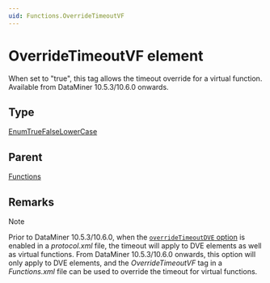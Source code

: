 ```yaml
---
uid: Functions.OverrideTimeoutVF
---
```


# OverrideTimeoutVF element

When set to "true", this tag allows the timeout override for a virtual function. Available from DataMiner 10.5.3/10.6.0 onwards.<!-- RN 41388 -->

## Type

[EnumTrueFalseLowerCase](xref:Functions-EnumTrueFalseLowerCase)

## Parent

[Functions](xref:Functions)

## Remarks

> [!NOTE]
> Prior to DataMiner 10.5.3/10.6.0, when the [`overrideTimeoutDVE` option](xref:Protocol.Type-overrideTimeoutDVE) is enabled in a *protocol.xml* file, the timeout will apply to DVE elements as well as virtual functions. From DataMiner 10.5.3/10.6.0 onwards<!--RN 41388-->, this option will only apply to DVE elements, and the *OverrideTimeoutVF* tag in a *Functions.xml* file can be used to override the timeout for virtual functions.
